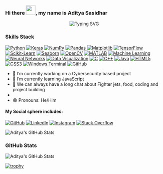 ### Hi there <img src="https://media.giphy.com/media/hvRJCLFzcasrR4ia7z/giphy.gif" width="30px">, my name is **Aditya Sasidhar**

<div align="center">
    <img src="https://readme-typing-svg.demolab.com?font=Fira+Code&weight=500&size=24&pause=1000&color=36BCF7&center=true&vCenter=true&width=700&lines=Cybersecurity+Enthusiast;Python+Fan+%F0%9F%90%8D;Passionate+about+ML;Aspiring+Full-Stack+Python+Dev;Not+a+big+fan+of+LeetCode+%F0%9F%98%82;Keras+and+TensorFlow+Practitioner;Data+Visualization+Advocate;C%2B%2B+Coder+at+Heart(that's a lie);Exploring+JavaScript+and+Web+Dev;Special Thanks to ChatGpt;Trying+to+turn+Ideas+into+Projects+%F0%9F%A7%A0" alt="Typing SVG">
</div>


### **Skills Stack**  

[![Python](https://img.shields.io/badge/Python-4B8BBE?style=for-the-badge&logo=python&logoColor=white&labelColor=306998)](https://www.python.org/)
[![Keras](https://img.shields.io/badge/Keras-FF4C4C?style=for-the-badge&logo=keras&logoColor=white&labelColor=DC3035)](https://keras.io/)
[![NumPy](https://img.shields.io/badge/NumPy-0071C1?style=for-the-badge&logo=numpy&logoColor=white&labelColor=013243)](https://numpy.org/)
[![Pandas](https://img.shields.io/badge/Pandas-130654?style=for-the-badge&logo=pandas&logoColor=white&labelColor=150458)](https://pandas.pydata.org/)
[![Matplotlib](https://img.shields.io/badge/Matplotlib-4695EB?style=for-the-badge&labelColor=11557C)](https://matplotlib.org/)
[![TensorFlow](https://img.shields.io/badge/TensorFlow-FF9900?style=for-the-badge&logo=tensorflow&logoColor=white&labelColor=E47900)](https://www.tensorflow.org/)
[![Scikit-Learn](https://img.shields.io/badge/Scikit--Learn-F8A835?style=for-the-badge&logo=scikit-learn&logoColor=white&labelColor=F7931E)](https://scikit-learn.org/)
[![Seaborn](https://img.shields.io/badge/Seaborn-61A4B2?style=for-the-badge&labelColor=3776AB)](https://seaborn.pydata.org/)
[![OpenCV](https://img.shields.io/badge/OpenCV-5C3EE8?style=for-the-badge&logo=opencv&logoColor=white&labelColor=273C75)](https://opencv.org/)
[![MATLAB](https://img.shields.io/badge/MATLAB-0099D4?style=for-the-badge&logo=mathworks&logoColor=white&labelColor=0076A8)](https://www.mathworks.com/products/matlab.html)
[![Machine Learning](https://img.shields.io/badge/Machine%20Learning-009688?style=for-the-badge&logo=machine-learning&labelColor=00695C)](https://en.wikipedia.org/wiki/Machine_learning)
[![Neural Networks](https://img.shields.io/badge/Neural%20Networks-E91E63?style=for-the-badge&labelColor=C2185B)](https://en.wikipedia.org/wiki/Artificial_neural_network)
[![Data Visualization](https://img.shields.io/badge/Data%20Visualization-673AB7?style=for-the-badge&labelColor=512DA8)](https://en.wikipedia.org/wiki/Data_visualization)
[![C](https://img.shields.io/badge/C-1666A2?style=for-the-badge&logo=c&logoColor=white&labelColor=A8B9CC)](https://en.wikipedia.org/wiki/C_(programming_language))
[![C++](https://img.shields.io/badge/C%2B%2B-004482?style=for-the-badge&logo=c%2B%2B&logoColor=white&labelColor=00599C)](https://isocpp.org/)
[![Java](https://img.shields.io/badge/Java-F89820?style=for-the-badge&logo=java&logoColor=white&labelColor=007396)](https://www.java.com/)
[![HTML5](https://img.shields.io/badge/HTML5-FF5722?style=for-the-badge&logo=html5&logoColor=white&labelColor=E34F26)](https://developer.mozilla.org/en-US/docs/Web/HTML)
[![CSS3](https://img.shields.io/badge/CSS3-1572B6?style=for-the-badge&logo=css3&logoColor=white&labelColor=00578A)](https://developer.mozilla.org/en-US/docs/Web/CSS)
[![Windows Terminal](https://img.shields.io/badge/Windows%20Terminal-4D4D4D?style=for-the-badge&logo=windows-terminal&logoColor=white&labelColor=0078D7)](https://aka.ms/terminal)
[![GitHub](https://img.shields.io/badge/GitHub-181717?style=for-the-badge&logo=github&logoColor=white)](https://github.com/)

- 🔭 I’m currently working on a Cybersecurity based project
- 🌱 I’m currently learning JavaScript
- 💬 We can always have a long chat about Fighter jets, food, coding and project building
- 
- 😄 Pronouns: He/Him 

#### My Social sphere includes:
[![GitHub](https://img.shields.io/badge/GitHub-171515?style=for-the-badge&logo=github&logoColor=white&labelColor=333333)](https://github.com/adityasasidhar)
[![LinkedIn](https://img.shields.io/badge/LinkedIn-0077B5?style=for-the-badge&logo=linkedin&logoColor=white&labelColor=005582)](https://www.linkedin.com/in/aditya-sasidhar-2399bb27a/)
[![Instagram](https://img.shields.io/badge/Instagram-F56040?style=for-the-badge&logo=instagram&logoColor=white&labelColor=E4405F)](https://www.instagram.com/aditya_sasidhar/)
[![Stack Overflow](https://img.shields.io/badge/Stack%20Overflow-FF9900?style=for-the-badge&logo=stackoverflow&logoColor=white&labelColor=F48024)](https://stackoverflow.com/users/27242689)

![Aditya's GitHub Stats](https://github-readme-stats.vercel.app/api?username=adityasasidhar&show_icons=true&theme=radical&include_all_commits=true&count_private=true&hide_border=true&bg_color=0d1117&title_color=ff69b4&icon_color=ff69b4&text_color=c9d1d9&border_radius=10)


### **GitHub Stats**  

![Aditya's GitHub Stats](https://github-readme-streak-stats.herokuapp.com/?user=adityasasidhar&theme=radical)  


[![trophy](https://github-profile-trophy.vercel.app/?username=adityasasidhar&theme=onedark&no-frame=true&column=7)](https://github.com/ryo-ma/github-profile-trophy)

<!---
adityasasidhar/adityasasidhar is a ✨ special ✨ repository because its `README.md` (this file) appears on your GitHub profile.
You can click the Preview link to take a look at your changes.
--->
